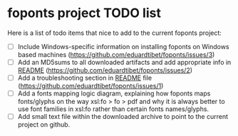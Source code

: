 # foponts project TODO list

Here is a list of todo items that nice to add to the current foponts project:

- [ ] Include Windows-specific information on installing foponts on Windows based machines (https://github.com/eduardtibet/foponts/issues/3)
- [ ] Add an MD5sums to all downloaded artifacts and add appropriate info in [README](README.md) (https://github.com/eduardtibet/foponts/issues/2)
- [ ] Add a troubleshooting section in [README](README.md) file (https://github.com/eduardtibet/foponts/issues/1)
- [ ] Add a fonts mapping logic diagram, explaining how foponts maps fonts/glyphs on the way xsl:fo > fo > pdf and why it is always better to use font families in xsl:fo rather than certain fonts names/glyphs.
- [ ] Add small text file within the downloaded archive to point to the current project on github.